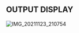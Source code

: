 ## OUTPUT DISPLAY 

![IMG_20211123_210754](https://user-images.githubusercontent.com/60978907/143071956-88e7d445-3e99-41c5-ba57-881917ac7079.jpg)

